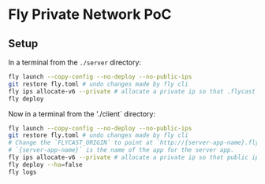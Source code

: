 # Fly Private Network PoC

## Setup

In a terminal from the `./server` directory:

```sh
fly launch --copy-config --no-deploy --no-public-ips
git restore fly.toml # undo changes made by fly cli
fly ips allocate-v6 --private # allocate a private ip so that .flycast addresses work
fly deploy
```

Now in a terminal from the './client` directory:

```sh
fly launch --copy-config --no-deploy --no-public-ips
git restore fly.toml # undo changes made by fly cli
# Change the `FLYCAST_ORIGIN` to point at `http://{server-app-name}.flycast` where
# `{server-app-name}` is the name of the app for the server app.
fly ips allocate-v6 --private # allocate a private ip so that public ips don't get generated
fly deploy --ha=false
fly logs
```
